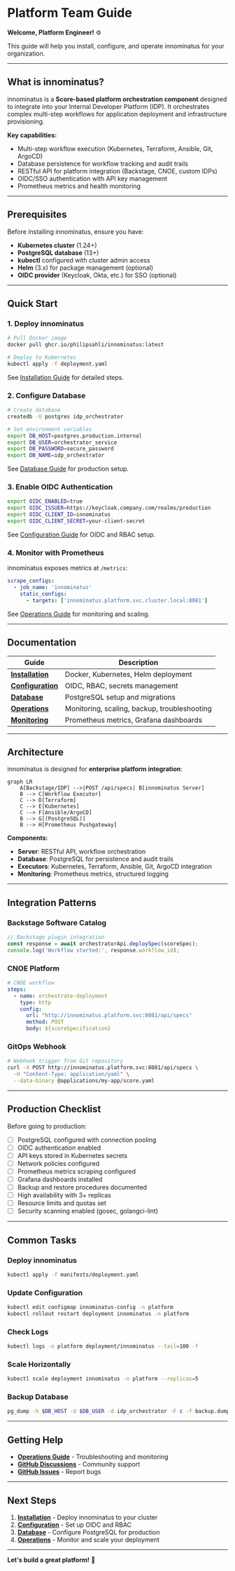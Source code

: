 # Platform Team Guide

**Welcome, Platform Engineer!** ⚙️

This guide will help you install, configure, and operate innominatus for your organization.

---

## What is innominatus?

innominatus is a **Score-based platform orchestration component** designed to integrate into your Internal Developer Platform (IDP). It orchestrates complex multi-step workflows for application deployment and infrastructure provisioning.

**Key capabilities:**
- Multi-step workflow execution (Kubernetes, Terraform, Ansible, Git, ArgoCD)
- Database persistence for workflow tracking and audit trails
- RESTful API for platform integration (Backstage, CNOE, custom IDPs)
- OIDC/SSO authentication with API key management
- Prometheus metrics and health monitoring

---

## Prerequisites

Before installing innominatus, ensure you have:

- **Kubernetes cluster** (1.24+)
- **PostgreSQL database** (13+)
- **kubectl** configured with cluster admin access
- **Helm** (3.x) for package management (optional)
- **OIDC provider** (Keycloak, Okta, etc.) for SSO (optional)

---

## Quick Start

### 1. Deploy innominatus

```bash
# Pull Docker image
docker pull ghcr.io/philipsahli/innominatus:latest

# Deploy to Kubernetes
kubectl apply -f deployment.yaml
```

See [Installation Guide](installation.md) for detailed steps.

### 2. Configure Database

```bash
# Create database
createdb -U postgres idp_orchestrator

# Set environment variables
export DB_HOST=postgres.production.internal
export DB_USER=orchestrator_service
export DB_PASSWORD=secure_password
export DB_NAME=idp_orchestrator
```

See [Database Guide](database.md) for production setup.

### 3. Enable OIDC Authentication

```bash
export OIDC_ENABLED=true
export OIDC_ISSUER=https://keycloak.company.com/realms/production
export OIDC_CLIENT_ID=innominatus
export OIDC_CLIENT_SECRET=your-client-secret
```

See [Configuration Guide](configuration.md) for OIDC and RBAC setup.

### 4. Monitor with Prometheus

innominatus exposes metrics at `/metrics`:

```yaml
scrape_configs:
  - job_name: 'innominatus'
    static_configs:
      - targets: ['innominatus.platform.svc.cluster.local:8081']
```

See [Operations Guide](operations.md) for monitoring and scaling.

---

## Documentation

| Guide | Description |
|-------|-------------|
| **[Installation](installation.md)** | Docker, Kubernetes, Helm deployment |
| **[Configuration](configuration.md)** | OIDC, RBAC, secrets management |
| **[Database](database.md)** | PostgreSQL setup and migrations |
| **[Operations](operations.md)** | Monitoring, scaling, backup, troubleshooting |
| **[Monitoring](monitoring.md)** | Prometheus metrics, Grafana dashboards |

---

## Architecture

innominatus is designed for **enterprise platform integration**:

```mermaid
graph LR
    A[Backstage/IDP] -->|POST /api/specs| B[innominatus Server]
    B --> C[Workflow Executor]
    C --> D[Terraform]
    C --> E[Kubernetes]
    C --> F[Ansible/ArgoCD]
    B --> G[(PostgreSQL)]
    B --> H[Prometheus Pushgateway]
```

**Components:**
- **Server**: RESTful API, workflow orchestration
- **Database**: PostgreSQL for persistence and audit trails
- **Executors**: Kubernetes, Terraform, Ansible, Git, ArgoCD integration
- **Monitoring**: Prometheus metrics, structured logging

---

## Integration Patterns

### Backstage Software Catalog

```typescript
// Backstage plugin integration
const response = await orchestratorApi.deploySpec(scoreSpec);
console.log('Workflow started:', response.workflow_id);
```

### CNOE Platform

```yaml
# CNOE workflow
steps:
  - name: orchestrate-deployment
    type: http
    config:
      url: "http://innominatus.platform.svc:8081/api/specs"
      method: POST
      body: ${scoreSpecification}
```

### GitOps Webhook

```bash
# Webhook trigger from Git repository
curl -X POST http://innominatus.platform.svc:8081/api/specs \
  -H "Content-Type: application/yaml" \
  --data-binary @applications/my-app/score.yaml
```

---

## Production Checklist

Before going to production:

- [ ] PostgreSQL configured with connection pooling
- [ ] OIDC authentication enabled
- [ ] API keys stored in Kubernetes secrets
- [ ] Network policies configured
- [ ] Prometheus metrics scraping configured
- [ ] Grafana dashboards installed
- [ ] Backup and restore procedures documented
- [ ] High availability with 3+ replicas
- [ ] Resource limits and quotas set
- [ ] Security scanning enabled (gosec, golangci-lint)

---

## Common Tasks

### Deploy innominatus

```bash
kubectl apply -f manifests/deployment.yaml
```

### Update Configuration

```bash
kubectl edit configmap innominatus-config -n platform
kubectl rollout restart deployment innominatus -n platform
```

### Check Logs

```bash
kubectl logs -n platform deployment/innominatus --tail=100 -f
```

### Scale Horizontally

```bash
kubectl scale deployment innominatus -n platform --replicas=5
```

### Backup Database

```bash
pg_dump -h $DB_HOST -U $DB_USER -d idp_orchestrator -F c -f backup.dump
```

---

## Getting Help

- **[Operations Guide](operations.md)** - Troubleshooting and monitoring
- **[GitHub Discussions](https://github.com/philipsahli/innominatus/discussions)** - Community support
- **[GitHub Issues](https://github.com/philipsahli/innominatus/issues)** - Report bugs

---

## Next Steps

1. **[Installation](installation.md)** - Deploy innominatus to your cluster
2. **[Configuration](configuration.md)** - Set up OIDC and RBAC
3. **[Database](database.md)** - Configure PostgreSQL for production
4. **[Operations](operations.md)** - Monitor and scale your deployment

---

**Let's build a great platform!** 🚀
